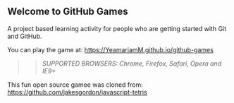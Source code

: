 ## Welcome to GitHub Games

A project based learning activity for people who are getting started with Git and GitHub.

You can play the game at: https://YeamariamM.github.io/github-games

>> _*SUPPORTED BROWSERS*: Chrome, Firefox, Safari, Opera and IE9+_

This fun open source gamee was cloned from: https://github.com/jakesgordon/javascript-tetris

